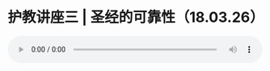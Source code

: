 # 护教讲座三 | 圣经的可靠性（18.03.26）

<audio style="width: 100%;" preload="false" controls controlslist="nodownload"><source src="//file.simai.life/audio/mp3/old/23594.mp3" type="audio/mpeg">Your browser does not support the audio element.</audio>


